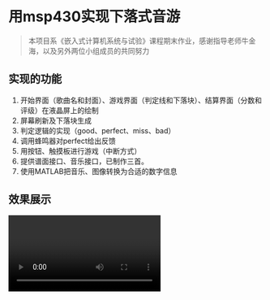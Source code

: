 # 用msp430实现下落式音游
> 本项目系《嵌入式计算机系统与试验》课程期末作业，感谢指导老师牛金海，以及另外两位小组成员的共同努力
## 实现的功能
1. 开始界面（歌曲名和封面）、游戏界面（判定线和下落块）、结算界面（分数和评级）在液晶屏上的绘制
2. 屏幕刷新及下落块生成
3. 判定逻辑的实现（good、perfect、miss、bad）
4. 调用蜂鸣器对perfect给出反馈
5. 用按钮、触摸板进行游戏（中断方式）
6. 提供谱面接口、音乐接口，已制作三首。
7. 使用MATLAB把音乐、图像转换为合适的数字信息
## 效果展示
<video></video>
